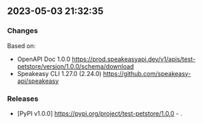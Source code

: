 

## 2023-05-03 21:32:35
### Changes
Based on:
- OpenAPI Doc 1.0.0 https://prod.speakeasyapi.dev/v1/apis/test-petstore/version/1.0.0/schema/download
- Speakeasy CLI 1.27.0 (2.24.0) https://github.com/speakeasy-api/speakeasy
### Releases
- [PyPI v1.0.0] https://pypi.org/project/test-petstore/1.0.0 - .